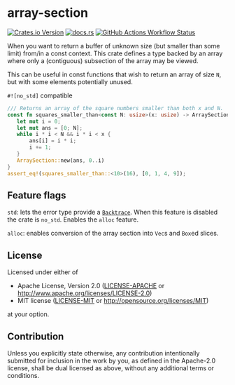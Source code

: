 # array-section

[![Crates.io Version](https://img.shields.io/crates/v/array_section)](https://crates.io/crates/array-section)
[![docs.rs](https://img.shields.io/docsrs/array-section?logo=docs.rs)](https://docs.rs/array-section/latest/array_section/)
[![GitHub Actions Workflow Status](https://img.shields.io/github/actions/workflow/status/JSorngard/array-section/rust.yml?logo=github&label=CI)](https://github.com/JSorngard/array-section/actions/workflows/rust.yml)

When you want to return a buffer of unknown size (but smaller than some limit) from/in a const context.
This crate defines a type backed by an array where only a (contiguous) subsection of the array may be viewed.

This can be useful in const functions that wish to return an array of size `N`,
but with some elements potentially unused.

`#![no_std]` compatible

 ```rust
/// Returns an array of the square numbers smaller than both x and N.
const fn squares_smaller_than<const N: usize>(x: usize) -> ArraySection<usize, N> {
    let mut i = 0;
    let mut ans = [0; N];
    while i * i < N && i * i < x {
        ans[i] = i * i;
        i += 1;
    }
    ArraySection::new(ans, 0..i)
}
assert_eq!(squares_smaller_than::<10>(16), [0, 1, 4, 9]);
```

## Feature flags

`std`: lets the error type provide a [`Backtrace`](https://doc.rust-lang.org/std/backtrace/struct.Backtrace.html).
When this feature is disabled the crate is `no_std`. Enables the `alloc` feature.

`alloc`: enables conversion of the array section into `Vec`s and `Box`ed slices.

## License

Licensed under either of

- Apache License, Version 2.0 ([LICENSE-APACHE](LICENSE-APACHE) or <http://www.apache.org/licenses/LICENSE-2.0>)  
- MIT license ([LICENSE-MIT](LICENSE-MIT) or <http://opensource.org/licenses/MIT>)

at your option.

## Contribution

Unless you explicitly state otherwise, any contribution intentionally submitted
for inclusion in the work by you, as defined in the Apache-2.0 license, shall be
dual licensed as above, without any additional terms or conditions.
